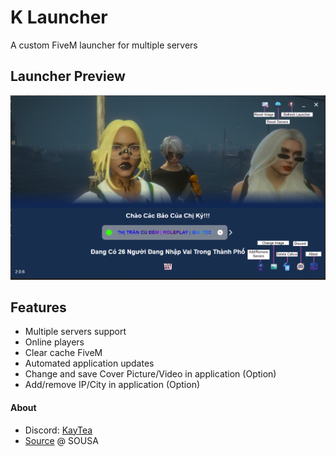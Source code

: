 

# K Launcher 

 A custom FiveM launcher for multiple servers

## Launcher Preview
![Launcher preview](./preview.png)
## Features
  * Multiple servers support
  * Online players
  * Clear cache FiveM
  * Automated application updates
  * Change and save Cover Picture/Video in application (Option)
  * Add/remove IP/City in application (Option)

#### About
  - Discord: [KayTea](https://discordapp.com/users/312463940628119552)
  - [Source](https://github.com/vsousa14/FiveM-Server-Launcher) @ SOUSA
  
